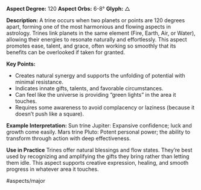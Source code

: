 **Aspect Degree:** 120
**Aspect Orbs:** 6-8°
**Glyph:** △

**Description:**
A trine occurs when two planets or points are 120 degrees apart, forming one of the most harmonious and flowing aspects in astrology. Trines link planets in the same element (Fire, Earth, Air, or Water), allowing their energies to resonate naturally and effortlessly. This aspect promotes ease, talent, and grace, often working so smoothly that its benefits can be overlooked if taken for granted.

**Key Points:**
- Creates natural synergy and supports the unfolding of potential with minimal resistance.
- Indicates innate gifts, talents, and favorable circumstances.
- Can feel like the universe is providing “green lights” in the area it touches.
- Requires some awareness to avoid complacency or laziness (because it doesn’t push like a square).

**Example Interpretation:**
Sun trine Jupiter: Expansive confidence; luck and growth come easily.
Mars trine Pluto: Potent personal power; the ability to transform through action with deep effectiveness.

**Use in Practice**
Trines offer natural blessings and flow states. They’re best used by recognizing and amplifying the gifts they bring rather than letting them idle. This aspect supports creative expression, healing, and smooth progress in whatever area it touches.

#aspects/major 